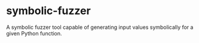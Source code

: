 # symbolic-fuzzer
A symbolic fuzzer tool capable of generating input values symbolically for a given Python function.
